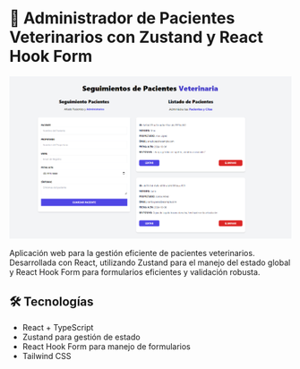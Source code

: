 # 🐾 Administrador de Pacientes Veterinarios con Zustand y React Hook Form

![web-app](https://github.com/sotoflore/Administrador-Pacientes-Con-Zustand-y-React-Hook-Form/blob/main/public/web-app.png)

Aplicación web para la gestión eficiente de pacientes veterinarios. Desarrollada con React, utilizando Zustand para el manejo del estado global y React Hook Form para formularios eficientes y validación robusta.

## 🛠️ Tecnologías
- React + TypeScript
- Zustand para gestión de estado
- React Hook Form para manejo de formularios
- Tailwind CSS

